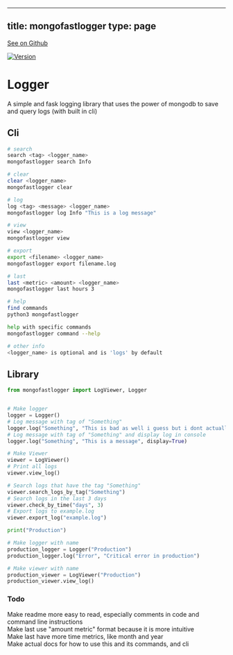 
---
title: mongofastlogger
type: page
---

[See on Github](https://github.com/jakeroggenbuck/mongofastlogger/)

<a href="https://pypi.org/project/mongofastlogger/">![Version](https://img.shields.io/pypi/v/mongofastlogger)</a>

# Logger
A simple and fask logging library that uses the power of mongodb to save and query logs (with built in cli)

## Cli
```sh
# search
search <tag> <logger_name>
mongofastlogger search Info

# clear
clear <logger_name>
mongofastlogger clear

# log
log <tag> <message> <logger_name>
mongofastlogger log Info "This is a log message"

# view
view <logger_name>
mongofastlogger view

# export
export <filename> <logger_name>
mongofastlogger export filename.log

# last
last <metric> <amount> <logger_name>
mongofastlogger last hours 3

# help
find commands
python3 mongofastlogger

help with specific commands
mongofastlogger command --help

# other info
<logger_name> is optional and is 'logs' by default
```

## Library
```py
from mongofastlogger import LogViewer, Logger


# Make logger
logger = Logger()
# Log message with tag of "Something"
logger.log("Something", "This is bad as well i guess but i dont actually know")
# Log message with tag of "Something" and display log in console
logger.log("Something", "This is a message", display=True)

# Make Viewer
viewer = LogViewer()
# Print all logs
viewer.view_log()

# Search logs that have the tag "Something"
viewer.search_logs_by_tag("Something")
# Search logs in the last 3 days
viewer.check_by_time("days", 3)
# Export logs to example.log
viewer.export_log("example.log")

print("Production")

# Make logger with name
production_logger = Logger("Production")
production_logger.log("Error", "Critical error in production")

# Make viewer with name
production_viewer = LogViewer("Production")
production_viewer.view_log()
```

### Todo
Make readme more easy to read, especially comments in code and command line instructions<br>
Make last use "amount metric" format because it is more intuitive<br>
Make last have more time metrics, like month and year<br>
Make actual docs for how to use this and its commands, and cli<br>
